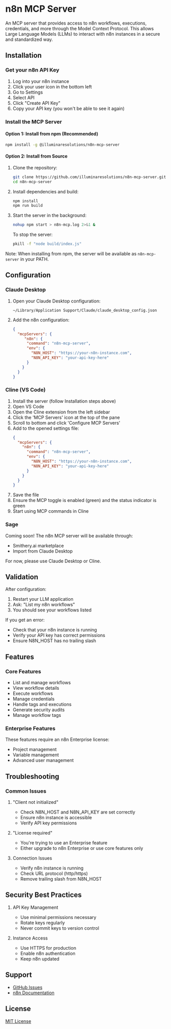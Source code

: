 # n8n MCP Server

An MCP server that provides access to n8n workflows, executions, credentials, and more through the Model Context Protocol. This allows Large Language Models (LLMs) to interact with n8n instances in a secure and standardized way.

## Installation

### Get your n8n API Key

1. Log into your n8n instance
2. Click your user icon in the bottom left
3. Go to Settings
4. Select API
5. Click "Create API Key"
6. Copy your API key (you won't be able to see it again)

### Install the MCP Server

#### Option 1: Install from npm (Recommended)

```bash
npm install -g @illuminaresolutions/n8n-mcp-server
```

#### Option 2: Install from Source

1. Clone the repository:
   ```bash
   git clone https://github.com/illuminaresolutions/n8n-mcp-server.git
   cd n8n-mcp-server
   ```

2. Install dependencies and build:
   ```bash
   npm install
   npm run build
   ```

3. Start the server in the background:
   ```bash
   nohup npm start > n8n-mcp.log 2>&1 &
   ```

   To stop the server:
   ```bash
   pkill -f "node build/index.js"
   ```

Note: When installing from npm, the server will be available as `n8n-mcp-server` in your PATH.

## Configuration

### Claude Desktop

1. Open your Claude Desktop configuration:
   ```
   ~/Library/Application Support/Claude/claude_desktop_config.json
   ```

2. Add the n8n configuration:
   ```json
   {
     "mcpServers": {
        "n8n": {
         "command": "n8n-mcp-server",
         "env": {
           "N8N_HOST": "https://your-n8n-instance.com",
           "N8N_API_KEY": "your-api-key-here"
         }
       }
     }
   }
   ```

### Cline (VS Code)

1. Install the server (follow Installation steps above)
2. Open VS Code
3. Open the Cline extension from the left sidebar
4. Click the 'MCP Servers' icon at the top of the pane
5. Scroll to bottom and click 'Configure MCP Servers'
6. Add to the opened settings file:
   ```json
   {
     "mcpServers": {
       "n8n": {
         "command": "n8n-mcp-server",
         "env": {
           "N8N_HOST": "https://your-n8n-instance.com",
           "N8N_API_KEY": "your-api-key-here"
         }
       }
     }
   }
   ```
7. Save the file
8. Ensure the MCP toggle is enabled (green) and the status indicator is green
9. Start using MCP commands in Cline

### Sage

Coming soon! The n8n MCP server will be available through:
- Smithery.ai marketplace
- Import from Claude Desktop

For now, please use Claude Desktop or Cline.

## Validation

After configuration:

1. Restart your LLM application
2. Ask: "List my n8n workflows"
3. You should see your workflows listed

If you get an error:
- Check that your n8n instance is running
- Verify your API key has correct permissions
- Ensure N8N_HOST has no trailing slash

## Features

### Core Features
- List and manage workflows
- View workflow details
- Execute workflows
- Manage credentials
- Handle tags and executions
- Generate security audits
- Manage workflow tags

### Enterprise Features
These features require an n8n Enterprise license:
- Project management
- Variable management
- Advanced user management

## Troubleshooting

### Common Issues

1. "Client not initialized"
   - Check N8N_HOST and N8N_API_KEY are set correctly
   - Ensure n8n instance is accessible
   - Verify API key permissions

2. "License required"
   - You're trying to use an Enterprise feature
   - Either upgrade to n8n Enterprise or use core features only

3. Connection Issues
   - Verify n8n instance is running
   - Check URL protocol (http/https)
   - Remove trailing slash from N8N_HOST

## Security Best Practices

1. API Key Management
   - Use minimal permissions necessary
   - Rotate keys regularly
   - Never commit keys to version control

2. Instance Access
   - Use HTTPS for production
   - Enable n8n authentication
   - Keep n8n updated

## Support

- [GitHub Issues](https://github.com/illuminaresolutions/n8n-mcp-server/issues)
- [n8n Documentation](https://docs.n8n.io)

## License

[MIT License](LICENSE)
